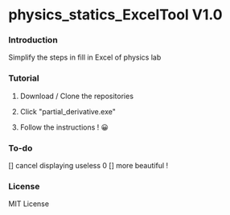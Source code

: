 # physics_statics_ExcelTool V1.0

### Introduction

Simplify the steps in fill in Excel of physics lab

### Tutorial

1. Download / Clone the repositories

2. Click "partial_derivative.exe"

3. Follow the instructions ! 😀 

### To-do

[] cancel displaying useless 0
[] more beautiful !  

### License

MIT License

